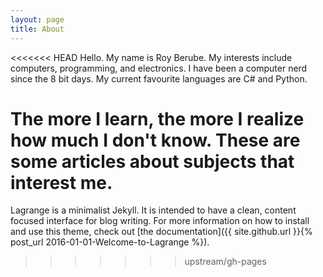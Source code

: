 ```yaml
---
layout: page
title: About
---
```

<<<<<<< HEAD
Hello. My name is Roy Berube. My interests include computers, programming, and electronics. I have been a computer nerd since the 8 bit days. My current favourite languages are C# and Python.

The more I learn, the more I realize how much I don't know. These are some articles about subjects that interest me.
=======
Lagrange is a minimalist Jekyll. It is intended to have a clean, content focused interface for blog writing. For more information on how to install and use this theme, check out [the documentation]({{ site.github.url }}{% post_url 2016-01-01-Welcome-to-Lagrange %}).
>>>>>>> upstream/gh-pages
